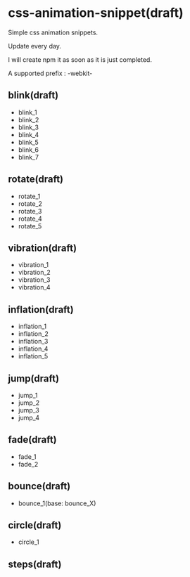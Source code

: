 # css-animation-snippet(draft)

Simple css animation snippets.

Update every day.

I will create npm it as soon as it is just completed.

A supported prefix : -webkit-

## blink(draft)

* blink_1
* blink_2
* blink_3
* blink_4
* blink_5
* blink_6
* blink_7

## rotate(draft)

* rotate_1
* rotate_2
* rotate_3
* rotate_4
* rotate_5

## vibration(draft)

* vibration_1
* vibration_2
* vibration_3
* vibration_4

## inflation(draft)

* inflation_1
* inflation_2
* inflation_3
* inflation_4
* inflation_5

## jump(draft)

* jump_1
* jump_2
* jump_3
* jump_4

## fade(draft)

* fade_1
* fade_2

## bounce(draft)

* bounce_1(base: bounce_X)

## circle(draft)

* circle_1

## steps(draft)
